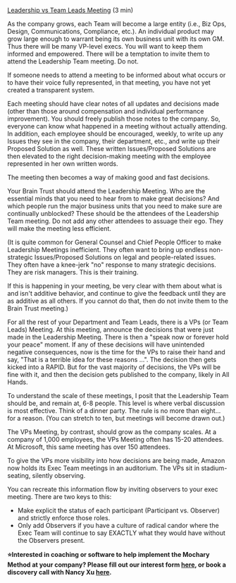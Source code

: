 [Leadership vs Team Leads Meeting](https://docs.google.com/document/d/1OAdsheOc1RAS1-FC1PMImJ_sRGfug-SPamvTpu5P5vs/edit) (3 min)

As the company grows, each Team will become a large entity (i.e., Biz Ops, Design, Communications, Compliance, etc.). An individual product may grow large enough to warrant being its own business unit with its own GM. Thus there will be many VP-level execs. You will want to keep them informed and empowered. There will be a temptation to invite them to attend the Leadership Team meeting. Do not.

If someone needs to attend a meeting to be informed about what occurs or to have their voice fully represented, in that meeting, you have not yet created a transparent system.

Each meeting should have clear notes of all updates and decisions made (other than those around compensation and individual performance improvement). You should freely publish those notes to the company. So, everyone can know what happened in a meeting without actually attending. In addition, each employee should be encouraged, weekly, to write up any Issues they see in the company, their department, etc., and write up their Proposed Solution as well. These written Issues/Proposed Solutions are then elevated to the right decision-making meeting with the employee represented in her own written words.

The meeting then becomes a way of making good and fast decisions.

Your Brain Trust should attend the Leadership Meeting. Who are the essential minds that you need to hear from to make great decisions? And which people run the major business units that you need to make sure are continually unblocked? These should be the attendees of the Leadership Team meeting. Do not add any other attendees to assuage their ego. They will make the meeting less efficient.

(It is quite common for General Counsel and Chief People Officer to make Leadership Meetings inefficient. They often want to bring up endless non-strategic Issues/Proposed Solutions on legal and people-related issues. They often have a knee-jerk "no" response to many strategic decisions. They are risk managers. This is their training.

If this is happening in your meeting, be very clear with them about what is and isn't additive behavior, and continue to give the feedback until they are as additive as all others. If you cannot do that, then do not invite them to the Brain Trust meeting.)

For all the rest of your Department and Team Leads, there is a VPs (or Team Leads) Meeting. At this meeting, announce the decisions that were just made in the Leadership Meeting. There is then a "speak now or forever hold your peace" moment. If any of these decisions will have unintended negative consequences, now is the time for the VPs to raise their hand and say, "That is a terrible idea for these reasons …". The decision then gets kicked into a RAPID. But for the vast majority of decisions, the VPs will be fine with it, and then the decision gets published to the company, likely in All Hands.

To understand the scale of these meetings, I posit that the Leadership Team should be, and remain at, 6-8 people. This level is where verbal discussion is most effective. Think of a dinner party. The rule is no more than eight… for a reason. (You can stretch to ten, but meetings will become drawn out.)

The VPs Meeting, by contrast, should grow as the company scales. At a company of 1,000 employees, the VPs Meeting often has 15-20 attendees. At Microsoft, this same meeting has over 150 attendees.

To give the VPs more visibility into how decisions are being made, Amazon now holds its Exec Team meetings in an auditorium. The VPs sit in stadium-seating, silently observing.

You can recreate this information flow by inviting observers to your exec meeting. There are two keys to this:

- Make explicit the status of each participant (Participant vs. Observer) and strictly enforce those roles.
- Only add Observers if you have a culture of radical candor where the Exec Team will continue to say EXACTLY what they would have without the Observers present.

**⭐Interested in coaching or software to help implement the Mochary Method at your company? Please fill out our interest form [here](https://mocharymethod.typeform.com/interest), or book a discovery call with Nancy Xu [here](https://calendly.com/nancy-mm/30).**
